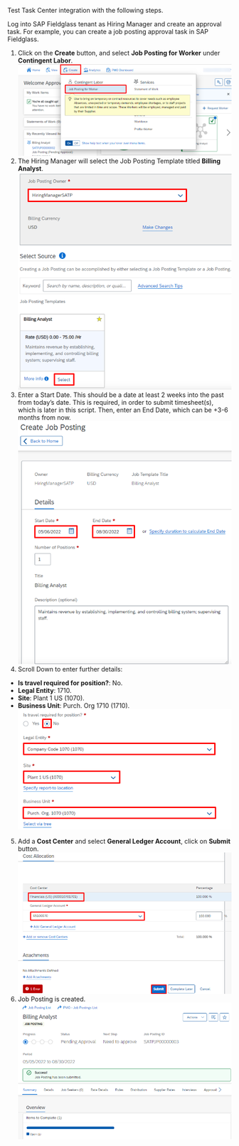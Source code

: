 Test Task Center integration with the following steps.  
  
Log into SAP Fieldglass tenant as Hiring Manager and create an approval task. For example, you can create a job posting approval task in SAP Fieldglass.
1. Click on the **Create** button, and select **Job Posting for Worker** under **Contingent Labor**.  
![Test Integration 1](images/T1.png)
2. The Hiring Manager will select the Job Posting Template titled **Billing Analyst**.  
![Test Integration 2](images/T2.png)
3. Enter a Start Date. This should be a date at least 2 weeks into the past from today’s date. This is required, in order to submit timesheet(s), which is later in this
script. Then, enter an End Date, which can be +3-6 months from now.  
![Test Integration 3](images/T3.png)
4. Scroll Down to enter further details:
  * __Is travel required for position?__: No.
  * __Legal Entity__: 1710.
  * __Site__: Plant 1 US (1070).
  * __Business Unit__: Purch. Org 1710 (1710).  
![Test Integration 4](images/T4.png)
5. Add a **Cost Center** and select **General Ledger Account**, click on **Submit** button.  
![Test Integration 5](images/T5.png)
6. Job Posting is created.  
![Test Integration 6](images/T6.png)
